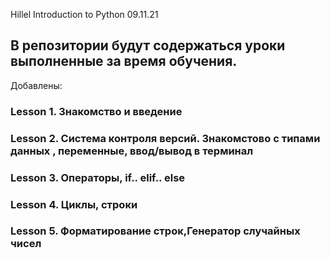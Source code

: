 Hillel Introduction to Python 09.11.21

## В репозитории будут содержаться уроки выполненные за время обучения. ##

Добавлены:

### Lesson 1. Знакомство и введение
### Lesson 2. Система контроля версий. Знакомстово с типами данных , переменные, ввод/вывод в терминал 
### Lesson 3. Операторы, if.. elif.. else 
### Lesson 4. Циклы, строки
### Lesson 5. Форматирование строк,Генератор случайных чисел

